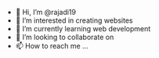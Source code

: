 - 👋 Hi, I’m @rajadi19
- 👀 I’m interested in creating websites
- 🌱 I’m currently learning web development
- 💞️ I’m looking to collaborate on 
- 📫 How to reach me ...

<!---
rajadi19/rajadi19 is a ✨ special ✨ repository because its `README.md` (this file) appears on your GitHub profile.
You can click the Preview link to take a look at your changes.
--->

